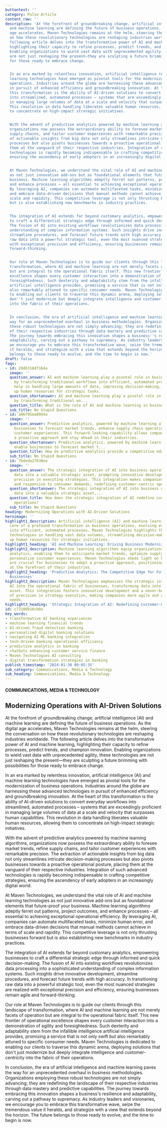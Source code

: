 ```yaml
---
buttontext: ''
category: Pulse Article
content_raw: ''
description: 'At the forefront of groundbreaking change, artificial intelligence (AI)
  and machine learning are defining the future of business operations. As the digital
  age accelerates, Maven Technologies remains at the helm, steering the conversation
  on how these revolutionary technologies are reshaping industries worldwide. The
  following article delves into the transformative power of AI and machine learning,
  highlighting their capacity to refine processes, predict trends, and champion innovation.
  Enabling organizations to wield vast data with unprecedented agility, these technologies
  are not just reshaping the present—they are sculpting a future brimming with possibilities
  for those ready to embrace change.


  In an era marked by relentless innovation, artificial intelligence (AI) and machine
  learning technologies have emerged as pivotal tools for the modernization of business
  operations. Industries around the globe are harnessing these advanced technologies
  in pursuit of enhanced efficiency and groundbreaking innovation. At the heart of
  this transformation is the ability of AI-driven solutions to convert everyday workflows
  into streamlined, automated processes – systems that are exceedingly proficient
  in managing large volumes of data at a scale and velocity that surpasses human capabilities.
  This revolution in data handling liberates valuable human resources, allowing them
  to concentrate on high-impact strategic initiatives.


  With the advent of predictive analytics powered by machine learning algorithms,
  organizations now possess the extraordinary ability to foresee market trends, refine
  supply chains, and tailor customer experiences with remarkable precision. The extraction
  of actionable insights from big data not only streamlines intricate decision-making
  processes but also pivots businesses towards a proactive operational posture, placing
  them at the vanguard of their respective industries. Integration of such advanced
  technologies is rapidly becoming indispensable in crafting competitive strategies,
  ensuring the ascendency of early adopters in an increasingly digital world.


  At Maven Technologies, we understand the vital role of AI and machine learning technologies
  as not just innovative add-ons but as foundational elements that future-proof your
  business. Machine learning algorithms adeptly ferret out patterns, project outcomes,
  and enhance processes – all essential to achieving exceptional operational efficiency.
  By leveraging AI, companies can automate multifaceted tasks, minimize human error,
  and embrace data-driven decisions that manual methods cannot achieve in terms of
  scale and rapidity. This competitive leverage is not only thrusting businesses forward
  but is also establishing new benchmarks in industry practices.


  The integration of AI extends far beyond customary analytics, empowering businesses
  to craft a differential strategic edge through informed and quick decision-making.
  The fusion of AI into existing workflows revolutionizes data processing into a sophisticated
  understanding of complex information systems. Such insights drive innovative development,
  streamline procedures, and forecast future trends with high accuracy. In transitioning
  raw data into a powerful strategic tool, even the most nuanced strategies are realized
  with exceptional precision and efficiency, ensuring businesses remain agile and
  forward-thinking.


  Our role at Maven Technologies is to guide our clients through this landscape of
  transformation, where AI and machine learning are not merely facets of operation
  but are integral to the operational fabric itself. This new frontier of operational
  excellence shapes every customer interaction into a demonstration of agility and
  foresightedness. Such dexterity and adaptability stem from the infallible intelligence
  artificial intelligence provides, promising a service that is not only swift but
  also remarkably attuned to specific consumer needs. Maven Technologies is dedicated
  to enabling our clients to traverse this dynamic arena, deploying solutions that
  don''t just modernize but deeply integrate intelligence and customer-centricity
  into the fabric of their operations.


  In conclusion, the era of artificial intelligence and machine learning paves the
  way for an unprecedented overhaul in business methodologies. Organizations employing
  these robust technologies are not simply advancing; they are redefining the landscape
  of their respective industries through data mastery and predictive capabilities.
  The journey towards embracing this innovation shapes a business''s resilience and
  adaptability, carving out a pathway to supremacy. As industry leaders and visionaries,
  we encourage you to embrace this transformative wave, seize the tremendous value
  it heralds, and strategize with a view that extends beyond the horizon. The future
  belongs to those ready to evolve, and the time to begin is now.'
draft: false
faqs:
- id: 28d6318df164a
  image: ''
  question_answer: AI and machine learning play a pivotal role in business modernization
    by transforming traditional workflows into efficient, automated processes. They
    help in handling large amounts of data, improving decision-making, and freeing
    up human resources for strategic tasks.
  question_shortanswer: AI and machine learning play a pivotal role in business modernization
    by transforming traditional wo...
  question_title: What is the role of AI and machine learning in business modernization?
  sub_title: No Stupid Questions
- id: a86f95ea09d4a
  image: ''
  question_answer: Predictive analytics, powered by machine learning algorithms, enable
    businesses to forecast market trends, enhance supply chain operations, and tailor
    customer experiences. This forward-looking capability allows companies to adopt
    a proactive approach and stay ahead in their industries.
  question_shortanswer: Predictive analytics, powered by machine learning algorithms,
    enable businesses to forecast market t...
  question_title: How do predictive analytics provide a competitive edge to businesses?
  sub_title: No Stupid Questions
- id: 7bdeda27638ea
  image: ''
  question_answer: The strategic integration of AI into business operations turns
    data into a valuable strategic asset, prompting innovative development and exceptional
    precision in executing strategies. This integration makes companies more agile
    and responsive to consumer demands, redefining customer-centric operations.
  question_shortanswer: The strategic integration of AI into business operations turns
    data into a valuable strategic asset,...
  question_title: How does the strategic integration of AI redefine customer-centric
    operations?
  sub_title: No Stupid Questions
heading: Modernizing Operations with AI-Driven Solutions
heroimage: ''
highlight1_description: Artificial intelligence (AI) and machine learning are at the
  core of a profound transformation in business operations, evolving everyday workflows
  into efficient, automated processes. Maven Technologies highlights the role of these
  technologies in handling vast data volumes, streamlining decision-making, and freeing
  up human resources for strategic initiatives.
highlight1_heading: 'AI and Machine Learning: Driving Business Modernization'
highlight2_description: Machine learning algorithms equip organizations with predictive
  analytics, enabling them to anticipate market trends, optimize supply chains, and
  personalize customer experiences. Maven Technologies sheds light on how these insights
  are crucial for businesses to adopt a proactive approach, positioning themselves
  at the forefront of their industries.
highlight2_heading: 'Predictive Analytics: The Competitive Edge for Future-Forward
  Businesses'
highlight3_description: Maven Technologies emphasizes the strategic integration of
  AI into the operational fabric of businesses, transforming data into a potent strategic
  asset. This integration fosters innovative development and a never-before-seen level
  of precision in strategy execution, making companies more agile and attuned to consumer
  needs.
highlight3_heading: 'Strategic Integration of AI: Redefining Customer-Centric Operations'
id: c73100b16cb8a
key_words:
- transformative AI banking experiences
- machine learning financial trends
- AI-driven fraud detection banking
- personalized digital banking solutions
- navigating AI ML banking integration
- tech-driven banking operational efficiency
- predictive analytics in banking
- chatbots enhancing customer service finance
- Maven Technologies AI consulting
- digital transformation strategies in banking
publish_timestamp: '2024-01-30 09:05:35'
sub_category: Communications, Media & Technology
sub_heading: Communications, Media & Technology
---
```


#### COMMUNICATIONS, MEDIA & TECHNOLOGY
## Modernizing Operations with AI-Driven Solutions
At the forefront of groundbreaking change, artificial intelligence (AI) and machine learning are defining the future of business operations. As the digital age accelerates, Maven Technologies remains at the helm, steering the conversation on how these revolutionary technologies are reshaping industries worldwide. The following article delves into the transformative power of AI and machine learning, highlighting their capacity to refine processes, predict trends, and champion innovation. Enabling organizations to wield vast data with unprecedented agility, these technologies are not just reshaping the present—they are sculpting a future brimming with possibilities for those ready to embrace change.

In an era marked by relentless innovation, artificial intelligence (AI) and machine learning technologies have emerged as pivotal tools for the modernization of business operations. Industries around the globe are harnessing these advanced technologies in pursuit of enhanced efficiency and groundbreaking innovation. At the heart of this transformation is the ability of AI-driven solutions to convert everyday workflows into streamlined, automated processes – systems that are exceedingly proficient in managing large volumes of data at a scale and velocity that surpasses human capabilities. This revolution in data handling liberates valuable human resources, allowing them to concentrate on high-impact strategic initiatives.

With the advent of predictive analytics powered by machine learning algorithms, organizations now possess the extraordinary ability to foresee market trends, refine supply chains, and tailor customer experiences with remarkable precision. The extraction of actionable insights from big data not only streamlines intricate decision-making processes but also pivots businesses towards a proactive operational posture, placing them at the vanguard of their respective industries. Integration of such advanced technologies is rapidly becoming indispensable in crafting competitive strategies, ensuring the ascendency of early adopters in an increasingly digital world.

At Maven Technologies, we understand the vital role of AI and machine learning technologies as not just innovative add-ons but as foundational elements that future-proof your business. Machine learning algorithms adeptly ferret out patterns, project outcomes, and enhance processes – all essential to achieving exceptional operational efficiency. By leveraging AI, companies can automate multifaceted tasks, minimize human error, and embrace data-driven decisions that manual methods cannot achieve in terms of scale and rapidity. This competitive leverage is not only thrusting businesses forward but is also establishing new benchmarks in industry practices.

The integration of AI extends far beyond customary analytics, empowering businesses to craft a differential strategic edge through informed and quick decision-making. The fusion of AI into existing workflows revolutionizes data processing into a sophisticated understanding of complex information systems. Such insights drive innovative development, streamline procedures, and forecast future trends with high accuracy. In transitioning raw data into a powerful strategic tool, even the most nuanced strategies are realized with exceptional precision and efficiency, ensuring businesses remain agile and forward-thinking.

Our role at Maven Technologies is to guide our clients through this landscape of transformation, where AI and machine learning are not merely facets of operation but are integral to the operational fabric itself. This new frontier of operational excellence shapes every customer interaction into a demonstration of agility and foresightedness. Such dexterity and adaptability stem from the infallible intelligence artificial intelligence provides, promising a service that is not only swift but also remarkably attuned to specific consumer needs. Maven Technologies is dedicated to enabling our clients to traverse this dynamic arena, deploying solutions that don't just modernize but deeply integrate intelligence and customer-centricity into the fabric of their operations.

In conclusion, the era of artificial intelligence and machine learning paves the way for an unprecedented overhaul in business methodologies. Organizations employing these robust technologies are not simply advancing; they are redefining the landscape of their respective industries through data mastery and predictive capabilities. The journey towards embracing this innovation shapes a business's resilience and adaptability, carving out a pathway to supremacy. As industry leaders and visionaries, we encourage you to embrace this transformative wave, seize the tremendous value it heralds, and strategize with a view that extends beyond the horizon. The future belongs to those ready to evolve, and the time to begin is now.
